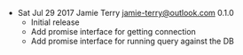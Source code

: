 * Sat Jul 29 2017 Jamie Terry <jamie-terry@outlook.com> 0.1.0
  - Initial release
  - Add promise interface for getting connection
  - Add promise interface for running query against the DB
